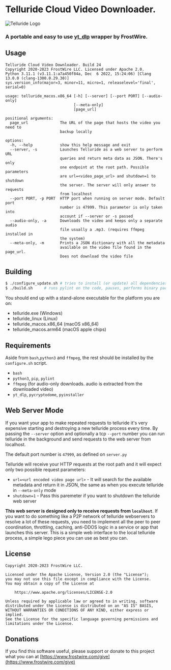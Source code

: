 # Telluride Cloud Video Downloader.

![Telluride Logo](logo/1024X1024-white-telluride-logo.png)

### A portable and easy to use [yt_dlp](https://github.com/yt-dlp/yt-dlp) wrapper by FrostWire.

## Usage
```
Telluride Cloud Video Downloader. Build 24
Copyright 2020-2023 FrostWire LLC. Licensed under Apache 2.0.
Python 3.11.1 (v3.11.1:a7a450f84a, Dec  6 2022, 15:24:06) [Clang 13.0.0 (clang-1300.0.29.30)]
sys.version_info(major=3, minor=11, micro=1, releaselevel='final', serial=0)

usage: telluride_macos.x86_64 [-h] [--server] [--port PORT] [--audio-only]
                              [--meta-only]
                              [page_url]

positional arguments:
  page_url              The URL of the page that hosts the video you need to
                        backup locally

options:
  -h, --help            show this help message and exit
  --server, -s          Launches Telluride as a web server to perform URL
                        queries and return meta data as JSON. There's only
                        one endpoint at the root path. Possible parameters
                        are url=<video_page_url> and shutdown=1 to shutdown
                        the server. The server will only answer to requests
                        from localhost
  --port PORT, -p PORT  HTTP port when running on server mode. Default port
                        number is 47999. This parameter is only taken into
                        account if --server or -s passed
  --audio-only, -a      Downloads the video and keeps only a separate audio
                        file usually a .mp3. (requires ffmpeg installed in
                        the system)
  --meta-only, -m       Prints a JSON dictionary with all the metadata
                        available on the video file found in the page_url.
                        Does not download the video file
```

## Building

```bash
$ ./configure_update.sh # tries to install (or update) all dependencies
$ ./build.sh     # runs pylint on the code, pauses, performs binary packaging
```

You should end up with a stand-alone executable for the platform you are on:

 - telluride.exe (Windows)
 - telluride_linux (Linux) 
 - telluride_macos.x86_64 (macOS x86_64)
 - telluride_macos.arm64 (macOS apple chips)


## Requirements
 Aside from `bash`,`python3` and `ffmpeg`, the rest should be installed by the `configure.sh` script.
    
 - `bash`
 - `python3`, `pip`, `pylint`
 - `ffmpeg` (for audio-only downloads. audio is extracted from the downloaded video)
 - `yt_dlp`, `pycryptodome`, `pyinstaller`

## Web Server Mode

If you want your app to make repeated requests to telluride it's very expensive starting and destroying a new telluride process every time. By passing the `--server` option and optionally a tcp `--port` number you can run telluride in the background and send requests to the web server from localhost.

The default port number is `47999`, as defined on `server.py`

Telluride will receive your HTTP requests at the root path and it will expect only two possible request parameters:
 - `url=<url encoded video page url>` - It will search for the available metadata and return it in JSON, the same as when you execute telluride in `--meta-only` mode
 - `shutdown=1` - Pass this paremeter if you want to shutdown the telluride web server

**This web server is designed only to receive requests from `localhost`**. If you want to do something like a P2P network of telluride webservers to resolve a lot of these requests, you need to implement all the peer to peer coordination, throttling, caching, anti-DDOS logic in a service or app that launches this server. This is a simple web interface to the local telluride process, a simple lego piece you can use as best you can.

## License
```
Copyright 2020-2023 FrostWire LLC.

Licensed under the Apache License, Version 2.0 (the "License");
you may not use this file except in compliance with the License.
You may obtain a copy of the License at
    
    https://www.apache.org/licenses/LICENSE-2.0

Unless required by applicable law or agreed to in writing, software
distributed under the License is distributed on an "AS IS" BASIS,
WITHOUT WARRANTIES OR CONDITIONS OF ANY KIND, either express or implied.
See the License for the specific language governing permissions and
limitations under the License.
```

## Donations

If you find this software useful, please support or donate to this project what you can at [https://www.frostwire.com/give](https://www.frostwire.com/give)
